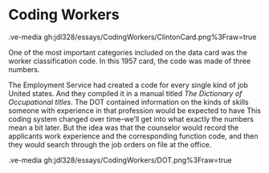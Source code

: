 # Coding Workers

.ve-media gh:jdl328/essays/CodingWorkers/ClintonCard.png%3Fraw=true

One of the most important categories included on the data card was the worker classification code. In this 1957 card, the code was made of three 
numbers. 

The Employment Service had created a code for every single kind of job United states. And they compiled it in a manual titled *The Dictionary of Occupational titles*. The DOT contained information on the kinds of skills someone with experience in that profession would be expected to have
This coding system changed over time–we’ll get into what exactly the numbers mean a bit later.
But the idea was that the counselor would record the applicants work experience and the corresponding function code, and then they would search through the job orders on file at the office.


.ve-media gh:jdl328/essays/CodingWorkers/DOT.png%3Fraw=true



